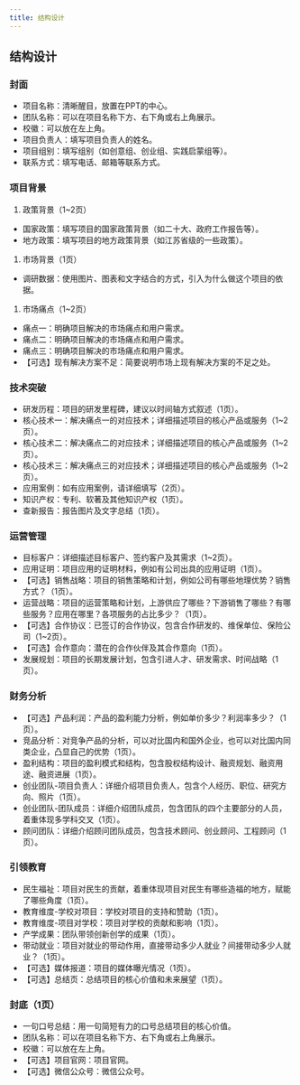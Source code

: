 ```yaml
---
title: 结构设计
---
```

## 结构设计

### 封面

- 项目名称：清晰醒目，放置在PPT的中心。
- 团队名称：可以在项目名称下方、右下角或右上角展示。
- 校徽：可以放在左上角。
- 项目负责人：填写项目负责人的姓名。
- 项目组别：填写组别（如创意组、创业组、实践启蒙组等）。
- 联系方式：填写电话、邮箱等联系方式。

### 项目背景

1. 政策背景（1~2页）

- 国家政策：填写项目的国家政策背景（如二十大、政府工作报告等）。
- 地方政策：填写项目的地方政策背景（如江苏省级的一些政策）。

1. 市场背景（1页）

- 调研数据：使用图片、图表和文字结合的方式，引入为什么做这个项目的依据。

1. 市场痛点（1~2页）

- 痛点一：明确项目解决的市场痛点和用户需求。
- 痛点二：明确项目解决的市场痛点和用户需求。
- 痛点三：明确项目解决的市场痛点和用户需求。
- 【可选】现有解决方案不足：简要说明市场上现有解决方案的不足之处。

### 技术突破

- 研发历程：项目的研发里程碑，建议以时间轴方式叙述（1页）。
- 核心技术一：解决痛点一的对应技术；详细描述项目的核心产品或服务（1~2页）。
- 核心技术二：解决痛点二的对应技术；详细描述项目的核心产品或服务（1~2页）。
- 核心技术三：解决痛点三的对应技术；详细描述项目的核心产品或服务（1~2页）。
- 应用案例：如有应用案例，请详细填写（2页）。
- 知识产权：专利、软著及其他知识产权（1页）。
- 查新报告：报告图片及文字总结（1页）。

### 运营管理

- 目标客户：详细描述目标客户、签约客户及其需求（1~2页）。
- 应用证明：项目应用的证明材料，例如有公司出具的应用证明（1页）。
- 【可选】销售战略：项目的销售策略和计划，例如公司有哪些地理优势？销售方式？（1页）。
- 运营战略：项目的运营策略和计划，上游供应了哪些？下游销售了哪些？有哪些服务？应用在哪里？各项服务的占比多少？（1页）。
- 【可选】合作协议：已签订的合作协议，包含合作研发的、维保单位、保险公司（1~2页）。
- 【可选】合作意向：潜在的合作伙伴及其合作意向（1页）。
- 发展规划：项目的长期发展计划，包含引进人才、研发需求、时间战略（1页）。

### 财务分析

- 【可选】产品利润：产品的盈利能力分析，例如单价多少？利润率多少？（1页）。
- 竞品分析：对竞争产品的分析，可以对比国内和国外企业，也可以对比国内同类企业，凸显自己的优势（1页）。
- 盈利结构：项目的盈利模式和结构，包含股权结构设计、融资规划、融资用途、融资进展（1页）。
- 创业团队-项目负责人：详细介绍项目负责人，包含个人经历、职位、研究方向、照片（1页）。
- 创业团队-团队成员：详细介绍团队成员，包含团队的四个主要部分的人员，着重体现多学科交叉（1页）。
- 顾问团队：详细介绍顾问团队成员，包含技术顾问、创业顾问、工程顾问（1页）。

### 引领教育

- 民生福祉：项目对民生的贡献，着重体现项目对民生有哪些造福的地方，赋能了哪些角度（1页）。
- 教育维度-学校对项目：学校对项目的支持和赞助（1页）。
- 教育维度-项目对学校：项目对学校的贡献和影响（1页）。
- 产学成果：团队带领创新创学的成果（1页）。
- 带动就业：项目对就业的带动作用，直接带动多少人就业？间接带动多少人就业？（1页）。
- 【可选】媒体报道：项目的媒体曝光情况（1页）。
- 【可选】总结页：总结项目的核心价值和未来展望（1页）。

### 封底（1页）

- 一句口号总结：用一句简短有力的口号总结项目的核心价值。
- 团队名称：可以在项目名称下方、右下角或右上角展示。
- 校徽：可以放在左上角。
- 【可选】项目官网：项目官网。
- 【可选】微信公众号：微信公众号。